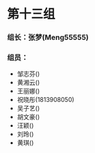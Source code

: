 # 第十三组
### 组长：张梦(Meng55555)

### 组员：
* 邹志芬()
* 黄湘云()
* 王丽娜()
* 祝晓彤(1813908050)
* 吴子艺()
* 胡文豪()
* 汪颖()
* 刘玲()
* 黄琪()
